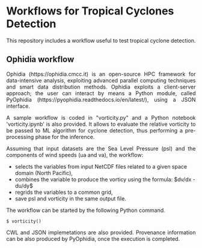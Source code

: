 <script src='https://cdnjs.cloudflare.com/ajax/libs/mathjax/2.7.5/MathJax.js?config=TeX-MML-AM_CHTML' async></script>

# Workflows for Tropical Cyclones Detection

<p align="justify"> This repository includes a workflow useful to test tropical cyclone detection. </p>

## Ophidia workflow

<p align="justify"> Ophidia (https://ophidia.cmcc.it) is an open-source HPC framework for data-intensive analysis, exploiting advanced parallel computing techniques and smart data distribution methods. Ophidia exploits a client-server approach; the user can interact by means a Python module, called PyOphidia (https://pyophidia.readthedocs.io/en/latest/), using a JSON interface. </p>
<p align="justify"> A sample workflow is coded in "vorticity.py" and a Python notebook 'vorticity.ipynb' is also provided. It allows to evaluate the relative vorticity to be passed to ML algorithm for cyclone detection, thus performing a pre-processing phase for the inference. </p>
<p align="justify"> Assuming that input datasets are the Sea Level Pressure (psl) and the components of wind speeds (ua and va), the workflow: </p>

<ul>
<li>selects the variables from input NetCDF files related to a given space domain (North Pacific),</li>
<li>combines the variable to produce the vorticy using the formula: $dv/dx - du/dy$</li>
<li>regrids the variables to a common grid,</li>
<li>save psl and vorticity in the same output file.</li>
</ul>

<p align="justify"> The workflow can be started by the following Python command. </p>

```
$ vorticity()
```
<p align="justify"> CWL and JSON implemetations are also provided. Provenance information can be also produced by PyOphidia, once the execution is completed. </p>

